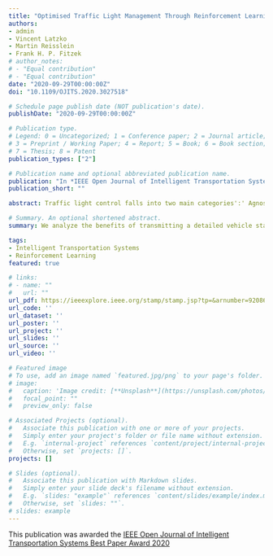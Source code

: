 ```yaml
---
title: "Optimised Traffic Light Management Through Reinforcement Learning: Traffic State Agnostic Agent vs. Holistic Agent With Current V2I Traffic State Knowledge"
authors:
- admin
- Vincent Latzko
- Martin Reisslein
- Frank H. P. Fitzek
# author_notes:
# - "Equal contribution"
# - "Equal contribution"
date: "2020-09-29T00:00:00Z"
doi: "10.1109/OJITS.2020.3027518"

# Schedule page publish date (NOT publication's date).
publishDate: "2020-09-29T00:00:00Z"

# Publication type.
# Legend: 0 = Uncategorized; 1 = Conference paper; 2 = Journal article;
# 3 = Preprint / Working Paper; 4 = Report; 5 = Book; 6 = Book section;
# 7 = Thesis; 8 = Patent
publication_types: ["2"]

# Publication name and optional abbreviated publication name.
publication: "In *IEEE Open Journal of Intelligent Transportation Systems (OJ-ITS)*"
publication_short: ""

abstract: Traffic light control falls into two main categories':' Agnostic systems that do not exploit knowledge of the current traffic state, e.g., the positions and velocities of vehicles approaching intersections, and holistic systems that exploit knowledge of the current traffic state. Emerging fifth generation (5G) wireless networks enable Vehicle-to-Infrastructure (V2I) communication to reliably and quickly collect the current traffic state. However, to the best of our knowledge, the optimized traffic light management without and with current traffic state information has not been compared in detail. This study fills this gap in the literature by designing representative Deep Reinforcement Learning (DRL) agents that learn the control of multiple traffic lights without and with current traffic state information. Our agnostic agent considers mainly the current phase of all traffic lights and the expired times since the last change. In addition, our holistic agent considers the positions and velocities of the vehicles approaching the intersections. We compare the agnostic and holistic agents for simulated traffic scenarios, including a road network from Barcelona, Spain. We find that the holistic system substantially increases average vehicle velocities and flow rates, while reducing CO 2 emissions, average wait and trip times, as well as a driver stress metric.

# Summary. An optional shortened abstract.
summary: We analyze the benefits of transmitting a detailed vehicle state via V2I, when optimizing traffic systems with DRL.

tags:
- Intelligent Transportation Systems
- Reinforcement Learning
featured: true

# links:
# - name: ""
#   url: ""
url_pdf: https://ieeexplore.ieee.org/stamp/stamp.jsp?tp=&arnumber=9208696
url_code: ''
url_dataset: ''
url_poster: ''
url_project: ''
url_slides: ''
url_source: ''
url_video: ''

# Featured image
# To use, add an image named `featured.jpg/png` to your page's folder. 
# image:
#   caption: 'Image credit: [**Unsplash**](https://unsplash.com/photos/jdD8gXaTZsc)'
#   focal_point: ""
#   preview_only: false

# Associated Projects (optional).
#   Associate this publication with one or more of your projects.
#   Simply enter your project's folder or file name without extension.
#   E.g. `internal-project` references `content/project/internal-project/index.md`.
#   Otherwise, set `projects: []`.
projects: []

# Slides (optional).
#   Associate this publication with Markdown slides.
#   Simply enter your slide deck's filename without extension.
#   E.g. `slides: "example"` references `content/slides/example/index.md`.
#   Otherwise, set `slides: ""`.
# slides: example
---
```

This publication was awarded the [IEEE Open Journal of Intelligent Transportation Systems Best Paper Award 2020](ojits_bestpaperaward.pdf)
<!-- (https://www.linkedin.com/posts/itssieee_ojits-ieee-ieeeitss-activity-6946167314258026496-XEZ8/?trk=public_profile_like_view&originalSubdomain=de) -->
<!-- {{% callout note %}}
Click the *Cite* button above to demo the feature to enable visitors to import publication metadata into their reference management software.
{{% /callout %}}

{{% callout note %}}
Create your slides in Markdown - click the *Slides* button to check out the example.
{{% /callout %}}
Supplementary notes can be added here, including [code, math, and images](https://wowchemy.com/docs/writing-markdown-latex/). -->
